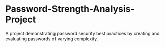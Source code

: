 # Password-Strength-Analysis-Project
A project demonstrating password security best practices by creating and evaluating passwords of varying complexity.
